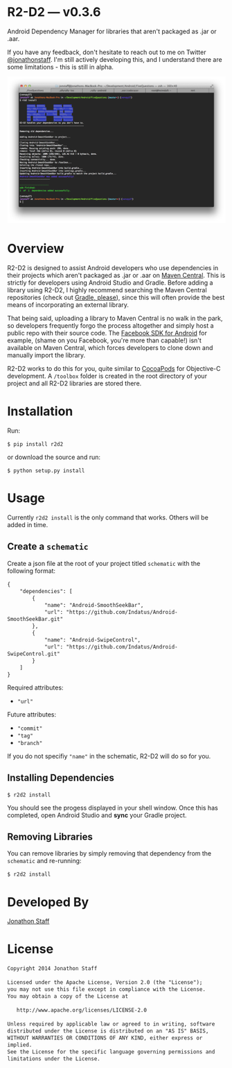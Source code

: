 R2-D2 — v0.3.6
====================================

Android Dependency Manager for libraries that aren't packaged as .jar or .aar.

If you have any feedback, don't hesitate to reach out to me on Twitter [@jonathonstaff](https://twitter.com/jonathonstaff).  I'm still actively developing this, and I understand there are some limitations - this is still in alpha.

![r2d2 running in Terminal](r2d2_screenshot.png)


Overview
========

R2-D2 is designed to assist Android developers who use dependencies in their projects which aren't packaged as .jar or .aar on [Maven Central](http://search.maven.org/).  This is strictly for developers using Android Studio and Gradle.  Before adding a library using R2-D2, I highly recommend searching the Maven Central repositories (check out [Gradle, please](http://gradleplease.appspot.com/)), since this will often provide the best means of incorporating an external library.

That being said, uploading a library to Maven Central is no walk in the park, so developers frequently forgo the process altogether and simply host a public repo with their source code.  The [Facebook SDK for Android](https://github.com/facebook/facebook-android-sdk) for example, (shame on you Facebook, you're more than capable!) isn't available on Maven Central, which forces developers to clone down and manually import the library.

R2-D2 works to do this for you, quite similar to [CocoaPods](http://cocoapods.org/) for Objective-C development.  A `/toolbox` folder is created in the root directory of your project and all R2-D2 libraries are stored there.


Installation
============

Run:

	$ pip install r2d2

or download the source and run:

	$ python setup.py install


Usage
=====

Currently `r2d2 install` is the only command that works.  Others will be added in time.


Create a `schematic`
-----------------

Create a json file at the root of your project titled `schematic` with the following format:

	{
		"dependencies": [
			{
				"name": "Android-SmoothSeekBar",
				"url": "https://github.com/Indatus/Android-SmoothSeekBar.git"
			},
			{
				"name": "Android-SwipeControl",
				"url": "https://github.com/Indatus/Android-SwipeControl.git"
			}
		]
	}

Required attributes:

- `"url"`

Future attributes:

- `"commit"`
- `"tag"`
- `"branch"`

If you do not specifiy `"name"` in the schematic, R2-D2 will do so for you.


Installing Dependencies
-----------------------

	$ r2d2 install


You should see the progess displayed in your shell window.  Once this has completed, open Android Studio and **sync** your Gradle project.


Removing Libraries
------------------

You can remove libraries by simply removing that dependency from the `schematic` and re-running:

	$ r2d2 install


Developed By
============

[Jonathon Staff](http://jonathonstaff.com)


License
=======

    Copyright 2014 Jonathon Staff

    Licensed under the Apache License, Version 2.0 (the "License");
    you may not use this file except in compliance with the License.
    You may obtain a copy of the License at

       http://www.apache.org/licenses/LICENSE-2.0

    Unless required by applicable law or agreed to in writing, software
    distributed under the License is distributed on an "AS IS" BASIS,
    WITHOUT WARRANTIES OR CONDITIONS OF ANY KIND, either express or implied.
    See the License for the specific language governing permissions and
    limitations under the License.
